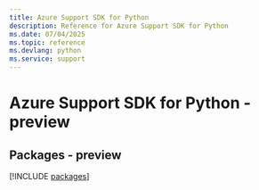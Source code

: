 ```yaml
---
title: Azure Support SDK for Python
description: Reference for Azure Support SDK for Python
ms.date: 07/04/2025
ms.topic: reference
ms.devlang: python
ms.service: support
---
```

# Azure Support SDK for Python - preview
## Packages - preview
[!INCLUDE [packages](support-index.md)]
